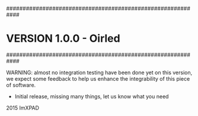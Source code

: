############################################################
#                 VERSION 1.0.0 - Oirled                   #
############################################################

WARNING: almost no integration testing have been done yet on this version, we expect some feedback to help us enhance the integrability of this piece of software.

* Initial release, missing many things, let us know what you need 


2015 ImXPAD

